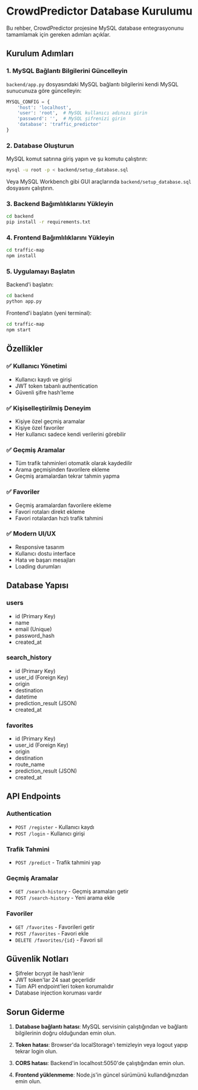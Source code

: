 # CrowdPredictor Database Kurulumu

Bu rehber, CrowdPredictor projesine MySQL database entegrasyonunu tamamlamak için gereken adımları açıklar.

## Kurulum Adımları

### 1. MySQL Bağlantı Bilgilerini Güncelleyin

`backend/app.py` dosyasındaki MySQL bağlantı bilgilerini kendi MySQL sunucunuza göre güncelleyin:

```python
MYSQL_CONFIG = {
    'host': 'localhost',
    'user': 'root',  # MySQL kullanıcı adınızı girin
    'password': '',  # MySQL şifrenizi girin
    'database': 'traffic_predictor'
}
```

### 2. Database Oluşturun

MySQL komut satırına giriş yapın ve şu komutu çalıştırın:

```bash
mysql -u root -p < backend/setup_database.sql
```

Veya MySQL Workbench gibi GUI araçlarında `backend/setup_database.sql` dosyasını çalıştırın.

### 3. Backend Bağımlılıklarını Yükleyin

```bash
cd backend
pip install -r requirements.txt
```

### 4. Frontend Bağımlılıklarını Yükleyin

```bash
cd traffic-map
npm install
```

### 5. Uygulamayı Başlatın

Backend'i başlatın:
```bash
cd backend
python app.py
```

Frontend'i başlatın (yeni terminal):
```bash
cd traffic-map
npm start
```

## Özellikler

### ✅ Kullanıcı Yönetimi
- Kullanıcı kaydı ve girişi
- JWT token tabanlı authentication
- Güvenli şifre hash'leme

### ✅ Kişiselleştirilmiş Deneyim
- Kişiye özel geçmiş aramalar
- Kişiye özel favoriler
- Her kullanıcı sadece kendi verilerini görebilir

### ✅ Geçmiş Aramalar
- Tüm trafik tahminleri otomatik olarak kaydedilir
- Arama geçmişinden favorilere ekleme
- Geçmiş aramalardan tekrar tahmin yapma

### ✅ Favoriler
- Geçmiş aramalardan favorilere ekleme
- Favori rotaları direkt ekleme
- Favori rotalardan hızlı trafik tahmini

### ✅ Modern UI/UX
- Responsive tasarım
- Kullanıcı dostu interface
- Hata ve başarı mesajları
- Loading durumları

## Database Yapısı

### users
- id (Primary Key)
- name
- email (Unique)
- password_hash
- created_at

### search_history
- id (Primary Key)
- user_id (Foreign Key)
- origin
- destination
- datetime
- prediction_result (JSON)
- created_at

### favorites
- id (Primary Key)
- user_id (Foreign Key)
- origin
- destination
- route_name
- prediction_result (JSON)
- created_at

## API Endpoints

### Authentication
- `POST /register` - Kullanıcı kaydı
- `POST /login` - Kullanıcı girişi

### Trafik Tahmini
- `POST /predict` - Trafik tahmini yap

### Geçmiş Aramalar
- `GET /search-history` - Geçmiş aramaları getir
- `POST /search-history` - Yeni arama ekle

### Favoriler
- `GET /favorites` - Favorileri getir
- `POST /favorites` - Favori ekle
- `DELETE /favorites/{id}` - Favori sil

## Güvenlik Notları

- Şifreler bcrypt ile hash'lenir
- JWT token'lar 24 saat geçerlidir
- Tüm API endpoint'leri token korumalıdır
- Database injection koruması vardır

## Sorun Giderme

1. **Database bağlantı hatası**: MySQL servisinin çalıştığından ve bağlantı bilgilerinin doğru olduğundan emin olun.

2. **Token hatası**: Browser'da localStorage'ı temizleyin veya logout yapıp tekrar login olun.

3. **CORS hatası**: Backend'in localhost:5050'de çalıştığından emin olun.

4. **Frontend yüklenmeme**: Node.js'in güncel sürümünü kullandığınızdan emin olun. 